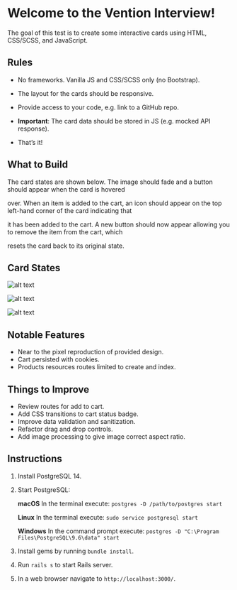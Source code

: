 # Welcome to the Vention Interview!

The goal of this test is to create some interactive cards using HTML, CSS/SCSS, and JavaScript.

  

## Rules

- No frameworks. Vanilla JS and CSS/SCSS only (no Bootstrap).

- The layout for the cards should be responsive.

- Provide access to your code, e.g. link to a GitHub repo.

-  **Important**: The card data should be stored in JS (e.g. mocked API response).

- That’s it!

  

## What to Build

The card states are shown below. The image should fade and a button should appear when the card is hovered

over. When an item is added to the cart, an icon should appear on the top left-hand corner of the card indicating that

it has been added to the cart. A new button should now appear allowing you to remove the item from the cart, which

resets the card back to its original state.

  

## Card States

  

![alt text](/states/state-1.png  "Logo Title Text 1")

  

![alt text](/states/state-2.png  "Logo Title Text 1")

  

![alt text](/states/state-3.png  "Logo Title Text 1")

  
## Notable Features
- Near to the pixel reproduction of provided design.
- Cart persisted with cookies.
- Products resources routes limited to create and index.

## Things to Improve
- Review routes for add to cart.
- Add CSS transitions to cart status badge.
- Improve data validation and sanitization.
- Refactor drag and drop controls.
- Add image processing to give image correct aspect ratio.

## Instructions
1) Install PostgreSQL 14.
2) Start PostgreSQL: 

	**macOS**
	In the terminal execute:
	`postgres -D /path/to/postgres start`

	**Linux**
	In the terminal execute:
	`sudo service postgresql start`

	**Windows**
	In the command prompt execute:
	`postgres -D "C:\Program Files\PostgreSQL\9.6\data" start`
3) Install gems by running `bundle install`.
4) Run `rails s` to start Rails server.
5) In a web browser navigate to `http://localhost:3000/`.